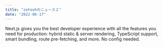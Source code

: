 ```yaml
---
title: "zeteohのニュース２"
date: "2022-06-17"
---
```


Next.js gives you the best developer experience with all the features you need for production: hybrid static & server rendering, TypeScript support, smart bundling, route pre-fetching, and more. No config needed.
